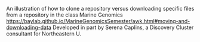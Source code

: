 An illustration of how to clone a repository versus downloading specific files from a repository in the class Marine Genomics  https://baylab.github.io/MarineGenomicsSemester/awk.html#moving-and-downloading-data
Developed in part by Serena Caplins, a Discovery Cluster consultant for Northeastern U.
